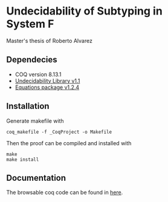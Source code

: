 # Undecidability of Subtyping in System F
Master's thesis of Roberto Alvarez

## Dependecies
- COQ version 8.13.1
- [Undecidability Library v1.1](https://github.com/uds-psl/coq-library-undecidability/releases/tag/H10-LMCS-v1.1)
- [Equations package v1.2.4](https://github.com/mattam82/Coq-Equations/releases/tag/v1.2.4-8.13)

## Installation

Generate makefile with
```
coq_makefile -f _CoqProject -o Makefile
```
Then the proof can be compiled and installed with
```
make
make install
```

## Documentation
The browsable coq code can be found in [here](https://www.ps.uni-saarland.de/~alvarez/coq/toc.html).
